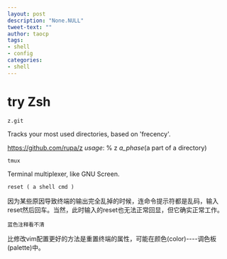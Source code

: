 ```yaml
---
layout: post
description: "None.NULL"
tweet-text: ""
author: taocp
tags:
- shell
- config
categories:
- shell
---
```

try Zsh 
=======


    z.git 
Tracks your most used directories, based on 'frecency'.
    
   https://github.com/rupa/z     *usage*:   % z _a_phase_(a part of a directory) 

    tmux 
Terminal multiplexer, like GNU Screen.

    reset ( a shell cmd )
因为某些原因导致终端的输出完全乱掉的时候，连命令提示符都是乱码，输入reset然后回车。当然，此时输入的reset也无法正常回显，但它确实正常工作。

    蓝色注释看不清
比修改vim配置更好的方法是重置终端的属性，可能在颜色(color)----调色板(palette)中。

